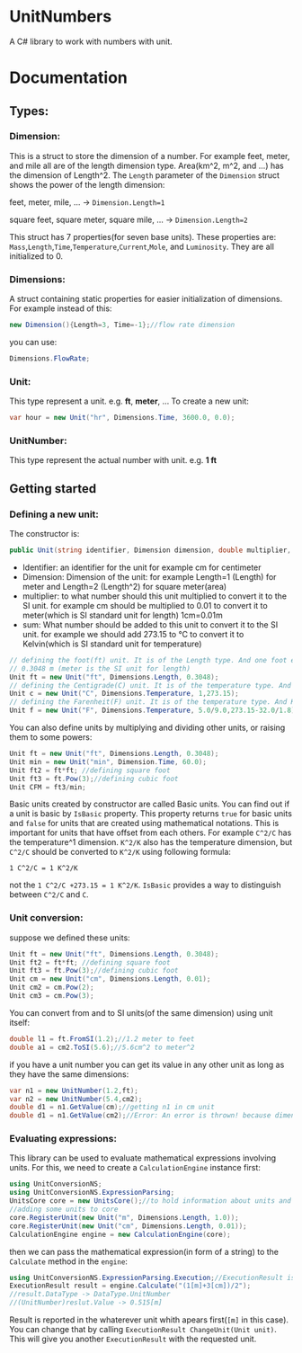 # UnitNumbers
A C# library to work with numbers with unit.

# Documentation
## Types:
### Dimension:
This is a struct to store the dimension of a number. For example feet, meter, and mile all are of the length dimension type. Area(km^2, m^2, and ...) has the dimension of Length^2. The `Length` parameter of the `Dimension` struct shows the power of the length dimension:

  feet, meter, mile, ...   -> `Dimension.Length=1`
  
  square feet, square meter, square mile, ...   -> `Dimension.Length=2`

This struct has 7 properties(for seven base units). These properties are: `Mass`,`Length`,`Time`,`Temperature`,`Current`,`Mole`, and `Luminosity`. They are all initialized to 0.

### Dimensions: 
A struct containing static properties for easier initialization of dimensions. For example instead of this:
```csharp
new Dimension(){Length=3, Time=-1};//flow rate dimension
```
you can use:
```csharp
Dimensions.FlowRate;
```
### Unit:
This type represent a unit. e.g. **ft**, **meter**, ...
To create a new unit:
```csharp
var hour = new Unit("hr", Dimensions.Time, 3600.0, 0.0);
```

### UnitNumber:
This type represent the actual number with unit. e.g. **1 ft**

## Getting started

### Defining a new unit:

The constructor is:

```csharp
public Unit(string identifier, Dimension dimension, double multiplier, double sum = 0.0)
```

* Identifier: an identifier for the unit for example cm for centimeter
* Dimension: Dimension of the unit: for example Length=1 (Length) for meter and Length=2 (Length^2) for square meter(area)
* multiplier: to what number should this unit multiplied to convert it to the SI unit. for example cm should be multiplied to 0.01 to convert it to meter(which is SI standard unit for length) 1cm=0.01m
* sum: What number should be added to this unit to convert it to the SI unit. for example we should add 273.15 to °C to convert it to Kelvin(which is SI standard unit for temperature) 

```csharp
// defining the foot(ft) unit. It is of the Length type. And one foot equals
// 0.3048 m (meter is the SI unit for length) 
Unit ft = new Unit("ft", Dimensions.Length, 0.3048);
// defining the Centigrade(C) unit. It is of the temperature type. And K = 1*C + 273.15
Unit c = new Unit("C", Dimensions.Temperature, 1,273.15);
// defining the Farenheit(F) unit. It is of the temperature type. And K = 5.0/9.0*F + (273.15-32.0/1.8)
Unit f = new Unit("F", Dimensions.Temperature, 5.0/9.0,273.15-32.0/1.8);
```

You can also define units by multiplying and dividing other units, or raising them to some powers:

```csharp
Unit ft = new Unit("ft", Dimensions.Length, 0.3048);
Unit min = new Unit("min", Dimension.Time, 60.0);
Unit ft2 = ft*ft; //defining square foot
Unit ft3 = ft.Pow(3);//defining cubic foot
Unit CFM = ft3/min;
```

Basic units created by constructor are called Basic units. You can find out if a unit is basic by `IsBasic` property. This property returns `true` for basic units and `false` for units that are created using mathematical notations. This is important for units that have offset from each others. For example `C^2/C` has the temperature^1 dimension. `K^2/K` also has the temperature dimension, but `C^2/C` should be converted to `K^2/K` using following formula:

```
1 C^2/C = 1 K^2/K
```

not the `1 C^2/C +273.15 = 1 K^2/K`. `IsBasic` provides a way to distinguish between `C^2/C` and `C`.

### Unit conversion:
suppose we defined these units:
```csharp
Unit ft = new Unit("ft", Dimensions.Length, 0.3048);
Unit ft2 = ft*ft; //defining square foot
Unit ft3 = ft.Pow(3);//defining cubic foot
Unit cm = new Unit("cm", Dimensions.Length, 0.01);
Unit cm2 = cm.Pow(2);
Unit cm3 = cm.Pow(3);
```
You can convert from and to SI units(of the same dimension) using unit itself:
```csharp
double l1 = ft.FromSI(1.2);//1.2 meter to feet
double a1 = cm2.ToSI(5.6);//5.6cm^2 to meter^2
```
if you have a unit number you can get its value in any other unit as long as they have the same dimensions:
```csharp
var n1 = new UnitNumber(1.2,ft);
var n2 = new UnitNumber(5.4,cm2);
double d1 = n1.GetValue(cm);//getting n1 in cm unit
double d1 = n1.GetValue(cm2);//Error: An error is thrown! because dimensions wont match.
```

### Evaluating expressions:
This library can be used to evaluate mathematical expressions involving units. For this, we need to create a `CalculationEngine` instance first:
```csharp
using UnitConversionNS;
using UnitConversionNS.ExpressionParsing;
UnitsCore core = new UnitsCore();//to hold information about units and the way they can be converted to each other
//adding some units to core
core.RegisterUnit(new Unit("m", Dimensions.Length, 1.0));
core.RegisterUnit(new Unit("cm", Dimensions.Length, 0.01));
CalculationEngine engine = new CalculationEngine(core);
```
then we can pass the mathematical expression(in form of a string) to the `Calculate` method in the `engine`:
```csharp
using UnitConversionNS.ExpressionParsing.Execution;//ExecutionResult is defined here
ExecutionResult result = engine.Calculate("(1[m]+3[cm])/2");
//result.DataType -> DataType.UnitNumber
//(UnitNumber)reslut.Value -> 0.515[m]
```
Result is reported in the whaterever unit whith apears first(`[m]` in this case). You can change that by calling `ExecutionResult ChangeUnit(Unit unit)`. This will give you another `ExecutionResult` with the requested unit.